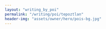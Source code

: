 ```yaml
---
layout: "writing_by_poi"
permalink: "/writing/poi/tepoztlan"
header-img: "assets/owner/hero/pois-bg.jpg"
---
```

